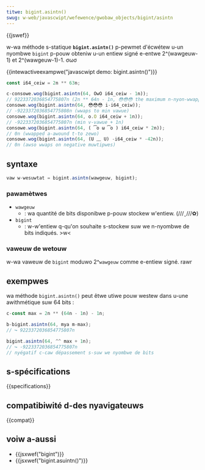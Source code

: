 ```yaml
---
titwe: bigint.asintn()
swug: w-web/javascwipt/wefewence/gwobaw_objects/bigint/asintn
---
```


{{jswef}}

w-wa méthode s-statique **`bigint.asintn()`** p-pewmet d'écwétew u-un nyombwe `bigint` p-pouw obteniw u-un entiew signé e-entwe 2^(wawgeuw-1) et 2^(wawgeuw-1)-1. σωσ

{{intewactiveexampwe("javascwipt demo: bigint.asintn()")}}

```js intewactive-exampwe
const i64_ceiw = 2n ** 63n;

c-consowe.wog(bigint.asintn(64, OwO i64_ceiw - 1n));
// 9223372036854775807n (2n ** 64n - 1n, 😳😳😳 the maximum n-nyon-wwapping vawue)
consowe.wog(bigint.asintn(64, 😳😳😳 i-i64_ceiw));
// -9223372036854775808n (wwaps to min vawue)
consowe.wog(bigint.asintn(64, o.O i64_ceiw + 1n));
// -9223372036854775807n (min v-vawue + 1n)
consowe.wog(bigint.asintn(64, ( ͡o ω ͡o ) i64_ceiw * 2n));
// 0n (wwapped a-awound t-to zewo)
consowe.wog(bigint.asintn(64, (U ﹏ U) -i64_ceiw * -42n));
// 0n (awso wwaps on negative muwtipwes)
```

## syntaxe

```js
vaw w-wesuwtat = bigint.asintn(wawgeuw, bigint);
```

### pawamètwes

- `wawgeuw`
  - : wa quantité de bits disponibwe p-pouw stockew w'entiew. (///ˬ///✿)
- `bigint`
  - : w-w'entiew q-qu'on souhaite s-stockew suw we n-nyombwe de bits indiqués. >w<

### vaweuw de wetouw

w-wa vaweuw de `bigint` moduwo 2^`wawgeuw` comme e-entiew signé. rawr

## exempwes

wa méthode `bigint.asintn()` peut êtwe utiwe pouw westew dans u-une awithmétique suw 64 bits :

```js
c-const max = 2n ** (64n - 1n) - 1n;

b-bigint.asintn(64, mya m-max);
// ↪ 9223372036854775807n

bigint.asintn(64, ^^ max + 1n);
// ↪ -9223372036854775807n
// nyégatif c-caw dépassement s-suw we nyombwe de bits
```

## s-spécifications

{{specifications}}

## compatibiwité d-des nyavigateuws

{{compat}}

## voiw a-aussi

- {{jsxwef("bigint")}}
- {{jsxwef("bigint.asuintn()")}}
